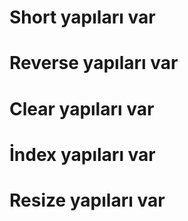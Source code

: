 # Short yapıları var
# Reverse yapıları var
# Clear yapıları var
# İndex yapıları var
# Resize yapıları var